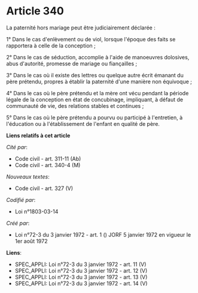 # Article 340

La paternité hors mariage peut être judiciairement déclarée :

1° Dans le cas d'enlèvement ou de viol, lorsque l'époque des faits se rapportera à celle de la conception ;

2° Dans le cas de séduction, accomplie à l'aide de manoeuvres dolosives, abus d'autorité, promesse de mariage ou
fiançailles ;

3° Dans le cas où il existe des lettres ou quelque autre écrit émanant du père prétendu, propres à établir la paternité d'une
manière non équivoque ;

4° Dans le cas où le père prétendu et la mère ont vécu pendant la période légale de la conception en état de concubinage,
impliquant, à défaut de communauté de vie, des relations stables et continues ;

5° Dans le cas où le père prétendu a pourvu ou participé à l'entretien, à l'éducation ou à l'établissement de l'enfant en
qualité de père.

**Liens relatifs à cet article**

_Cité par_:

  - Code civil - art. 311-11 (Ab)
  - Code civil - art. 340-4 (M)

_Nouveaux textes_:

  - Code civil - art. 327 (V)

_Codifié par_:

  - Loi n°1803-03-14

_Créé par_:

  - Loi n°72-3 du 3 janvier 1972 - art. 1 () JORF 5 janvier 1972 en vigueur le 1er août 1972

**Liens**:

  - SPEC_APPLI: Loi n°72-3 du 3 janvier 1972 - art. 11 (V)
  - SPEC_APPLI: Loi n°72-3 du 3 janvier 1972 - art. 12 (V)
  - SPEC_APPLI: Loi n°72-3 du 3 janvier 1972 - art. 13 (V)
  - SPEC_APPLI: Loi n°72-3 du 3 janvier 1972 - art. 14 (V)
